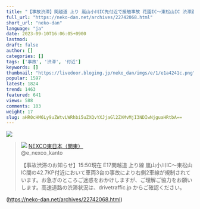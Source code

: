 ```yaml
---
title: "【事故渋滞】関越道 上り 嵐山小川IC先付近で接触事故 花園IC〜東松山IC 渋滞距離 9.0km : ねことダンボール"
full_url: "https://neko-dan.net/archives/22742068.html"
short_url: "neko-dan"
language: "ja"
date: 2023-09-10T16:06:05+0900
lastmod: 
draft: false
author: []
categories: []
tags: ['事故', '渋滞', '付近']
keywords: []
thumbnail: "https://livedoor.blogimg.jp/neko_dan/imgs/e/1/e1a4241c.png"
popular: 1597
latest: 1824
trend: 1463
featured: 641
views: 588
comments: 103
weight: 17
slug: aHR0cHM6Ly9uZWtvLWRhbi5uZXQvYXJjaGl2ZXMvMjI3NDIwNjguaHRtbA==
---
```


![](https://livedoor.blogimg.jp/neko_dan/imgs/e/1/e1a4241c.png)

<blockquote id='twibody97QRx1CmQ1'> <p> <img src='https://livedoor.blogimg.jp/neko_dan/imgs/9/a/9a805eb6.jpg'> <a href='https://twitter.com/e_nexco_kanto/status/1700764364394176624' target='_blank'>NEXCO東日本（関東） </a><br> @e_nexco_kanto </p> <p id='twitext97QRx1CmQ1'> 【事故渋滞のお知らせ】15:50現在 E17関越道 上り線 嵐山小川IC～東松山IC間の42.7KP付近において車両3台の事故により右側2車線が規制されています。お急ぎのところご迷惑をおかけしますが、ご理解ご協力をお願いします。高速道路の渋滞状況は、drivetraffic.jp からご確認ください。 </p> </blockquote> 

(https://neko-dan.net/archives/22742068.html)

